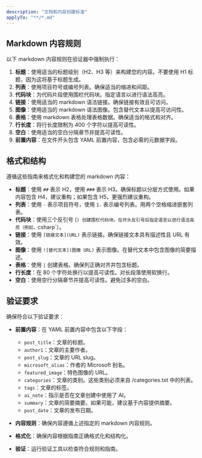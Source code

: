 ```yaml
---
description: "文档和内容创建标准"
applyTo: "**/*.md"
---
```


## Markdown 内容规则

以下 markdown 内容规则在验证器中强制执行：

1. **标题**：使用适当的标题级别（H2、H3 等）来构建您的内容。不要使用 H1 标题，因为这将基于标题生成。
2. **列表**：使用项目符号或编号列表。确保适当的缩进和间距。
3. **代码块**：为代码片段使用围栏代码块。指定语言以进行语法高亮。
4. **链接**：使用适当的 markdown 语法链接。确保链接有效且可访问。
5. **图像**：使用适当的 markdown 语法图像。包含替代文本以提高可访问性。
6. **表格**：使用 markdown 表格处理表格数据。确保适当的格式和对齐。
7. **行长度**：将行长度限制为 400 个字符以提高可读性。
8. **空白**：使用适当的空白分隔章节并提高可读性。
9. **前置内容**：在文件开头包含 YAML 前置内容，包含必需的元数据字段。

## 格式和结构

遵循这些指南来格式化和构建您的 markdown 内容：

- **标题**：使用 `##` 表示 H2，使用 `###` 表示 H3。确保标题以分层方式使用。如果内容包含 H4，建议重构；如果包含 H5，更强烈建议重构。
- **列表**：使用 `-` 表示项目符号，使用 `1.` 表示编号列表。用两个空格缩进嵌套列表。
- **代码块**：使用三个反引号 (`) 创建围栏代码块。在开头反引号后指定语言以进行语法高亮（例如，`csharp`）。
- **链接**：使用 `[链接文本](URL)` 表示链接。确保链接文本具有描述性且 URL 有效。
- **图像**：使用 `![替代文本](图像 URL)` 表示图像。在替代文本中包含图像的简要描述。
- **表格**：使用 `|` 创建表格。确保列正确对齐并包含标题。
- **行长度**：在 80 个字符处换行以提高可读性。对长段落使用软换行。
- **空白**：使用空行分隔章节并提高可读性。避免过多的空白。

## 验证要求

确保符合以下验证要求：

- **前置内容**：在 YAML 前置内容中包含以下字段：

  - `post_title`：文章的标题。
  - `author1`：文章的主要作者。
  - `post_slug`：文章的 URL slug。
  - `microsoft_alias`：作者的 Microsoft 别名。
  - `featured_image`：特色图像的 URL。
  - `categories`：文章的类别。这些类别必须来自 /categories.txt 中的列表。
  - `tags`：文章的标签。
  - `ai_note`：指示是否在文章创建中使用了 AI。
  - `summary`：文章的简要摘要。如果可能，建议基于内容提供摘要。
  - `post_date`：文章的发布日期。

- **内容规则**：确保内容遵循上述指定的 markdown 内容规则。
- **格式化**：确保内容根据指南正确格式化和结构化。
- **验证**：运行验证工具以检查符合规则和指南。
